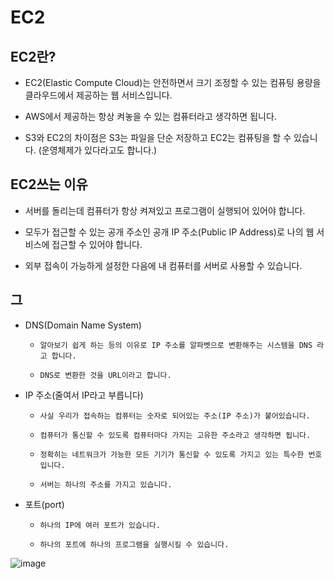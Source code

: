 # EC2

## EC2란?

*    EC2(Elastic Compute Cloud)는 안전하면서 크기 조정할 수 있는 컴퓨팅 용량을 클라우드에서 제공하는 웹 서비스입니다.

*    AWS에서 제공하는 항상 켜놓을 수 있는 컴퓨터라고 생각하면 됩니다. 

*    S3와 EC2의 차이점은 S3는 파일을 단순 저장하고 EC2는 컴퓨팅을 할 수 있습니다. (운영체제가 있다라고도 합니다.)
      
## EC2쓰는 이유

*    서버를 돌리는데 컴퓨터가 항상 켜져있고 프로그램이 실행되어 있어야 합니다. 

*    모두가 접근할 수 있는 공개 주소인 공개 IP 주소(Public IP Address)로 나의 웹 서비스에 접근할 수 있어야 합니다. 

*    외부 접속이 가능하게 설정한 다음에 내 컴퓨터를 서버로 사용할 수 있습니다.

## 그 

*    DNS(Domain Name System)  
      
      -     알아보기 쉽게 하는 등의 이유로 IP 주소를 알파벳으로 변환해주는 시스템을 DNS 라고 합니다.

      -     DNS로 변환한 것을 URL이라고 합니다. 

*    IP 주소(줄여서 IP라고 부릅니다)

      -     사실 우리가 접속하는 컴퓨터는 숫자로 되어있는 주소(IP 주소)가 붙어있습니다.

      -     컴퓨터가 통신할 수 있도록 컴퓨터마다 가지는 고유한 주소라고 생각하면 됩니다. 

      -     정확히는 네트워크가 가능한 모든 기기가 통신할 수 있도록 가지고 있는 특수한 번호입니다.  

      -     서버는 하나의 주소를 가지고 있습니다. 

*    포트(port)

      -     하나의 IP에 여러 포트가 있습니다. 

      -     하나의 포트에 하나의 프로그램을 실행시킬 수 있습니다.

![image](https://user-images.githubusercontent.com/90609214/150670259-9ccf4da3-ff74-4745-addd-cb4bf9719148.png)
